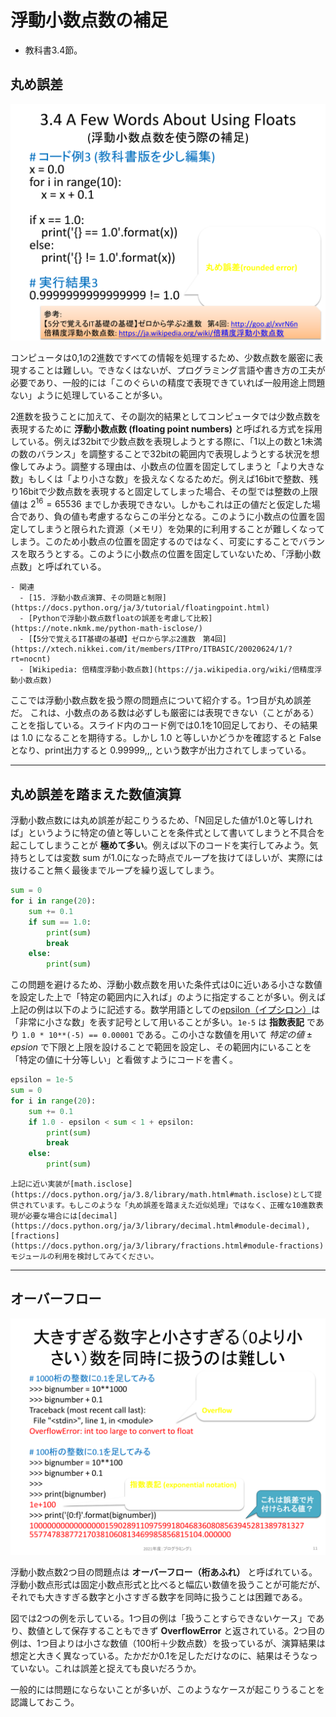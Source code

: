# 浮動小数点数の補足
- 教科書3.4節。

## 丸め誤差
![丸め誤差](./figs/float1.svg)

コンピュータは0,1の2進数ですべての情報を処理するため、少数点数を厳密に表現することは難しい。できなくはないが、プログラミング言語や書き方の工夫が必要であり、一般的には「このぐらいの精度で表現できていれば一般用途上問題ない」ように処理していることが多い。

2進数を扱うことに加えて、その副次的結果としてコンピュータでは少数点数を表現するために **浮動小数点数 (floating point numbers)** と呼ばれる方式を採用している。例えば32bitで少数点数を表現しようとする際に、「1以上の数と1未満の数のバランス」を調整することで32bitの範囲内で表現しようとする状況を想像してみよう。調整する理由は、小数点の位置を固定してしまうと「より大きな数」もしくは「より小さな数」を扱えなくなるためだ。例えば16bitで整数、残り16bitで少数点数を表現すると固定してしまった場合、その型では整数の上限値は $2^{16}=65536$ までしか表現できない。しかもこれは正の値だと仮定した場合であり、負の値も考慮するならこの半分となる。このように小数点の位置を固定してしまうと限られた資源（メモリ）を効果的に利用することが難しくなってしまう。このため小数点の位置を固定するのではなく、可変にすることでバランスを取ろうとする。このように小数点の位置を固定していないため、「浮動小数点数」と呼ばれている。

```{tip}
- 関連
  - [15. 浮動小数点演算、その問題と制限](https://docs.python.org/ja/3/tutorial/floatingpoint.html)
  - [Pythonで浮動小数点数floatの誤差を考慮して比較](https://note.nkmk.me/python-math-isclose/)
  - [【5分で覚えるIT基礎の基礎】ゼロから学ぶ2進数　第4回](https://xtech.nikkei.com/it/members/ITPro/ITBASIC/20020624/1/?rt=nocnt)
  - [Wikipedia: 倍精度浮動小数点数](https://ja.wikipedia.org/wiki/倍精度浮動小数点数)
```

ここでは浮動小数点数を扱う際の問題点について紹介する。1つ目が丸め誤差だ。
これは、小数点のある数は必ずしも厳密には表現できない（ことがある）ことを指している。スライド内のコード例では0.1を10回足しており、その結果は 1.0 になることを期待する。しかし 1.0 と等しいかどうかを確認すると False となり、print出力すると 0.99999,,, という数字が出力されてしまっている。

---
## 丸め誤差を踏まえた数値演算
浮動小数点数には丸め誤差が起こりうるため、「N回足した値が1.0と等しければ」というように特定の値と等しいことを条件式として書いてしまうと不具合を起こしてしまうことが **極めて多い**。例えば以下のコードを実行してみよう。気持ちとしては変数 sum が1.0になった時点でループを抜けてほしいが、実際には抜けること無く最後までループを繰り返してしまう。

```python
sum = 0
for i in range(20):
    sum += 0.1
    if sum == 1.0:
        print(sum)
        break
    else:
        print(sum)
```

この問題を避けるため、浮動小数点数を用いた条件式は0に近いある小さな数値を設定した上で「特定の範囲内に入れば」のように指定することが多い。例えば上記の例は以下のように記述する。数学用語としての[epsilon（イプシロン）](https://ja.wikipedia.org/wiki/Ε)は「非常に小さな数」を表す記号として用いることが多い。``1e-5`` は **指数表記** であり ``1.0 * 10**(-5) == 0.00001`` である。この小さな数値を用いて $特定の値 \pm epsion$ で下限と上限を設けることで範囲を設定し、その範囲内にいることを「特定の値に十分等しい」と看做すようにコードを書く。

```python
epsilon = 1e-5
sum = 0
for i in range(20):
    sum += 0.1
    if 1.0 - epsilon < sum < 1 + epsilon:
        print(sum)
        break
    else:
        print(sum)
```

```{tip}
上記に近い実装が[math.isclose](https://docs.python.org/ja/3.8/library/math.html#math.isclose)として提供されています。もしこのような「丸め誤差を踏まえた近似処理」ではなく、正確な10進数表現が必要な場合には[decimal](https://docs.python.org/ja/3/library/decimal.html#module-decimal), [fractions](https://docs.python.org/ja/3/library/fractions.html#module-fractions)モジュールの利用を検討してみてください。
```

---
## オーバーフロー
![オーバーフロー](./figs/float2.svg)

浮動小数点数2つ目の問題点は **オーバーフロー（桁あふれ）** と呼ばれている。浮動小数点形式は固定小数点形式と比べると幅広い数値を扱うことが可能だが、それでも大きすぎる数字と小さすぎる数字を同時に扱うことは困難である。

図では2つの例を示している。1つ目の例は「扱うことすらできないケース」であり、数値として保存することもできず **OverflowError** と返されている。2つ目の例は、1つ目よりは小さな数値（100桁＋少数点数）を扱っているが、演算結果は想定と大きく異なっている。たかだか0.1を足しただけなのに、結果はそうなっていない。これは誤差と捉えても良いだろうか。

一般的には問題にならないことが多いが、このようなケースが起こりうることを認識しておこう。
